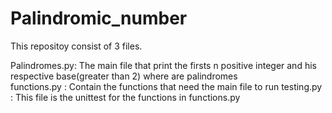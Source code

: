 # Palindromic_number
This repositoy consist of 3 files.

Palindromes.py: The main file that print the firsts n positive integer and his respective base(greater than 2) where are palindromes    
functions.py : Contain the functions that  need the main file to run
testing.py   : This file is the unittest for the functions in functions.py 
